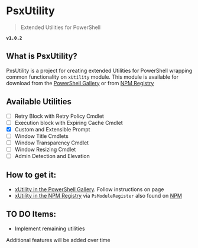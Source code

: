 # PsxUtility
> Extended Utilities for PowerShell

**`v1.0.2`**

## What is PsxUtility?
PxsUtility is a project for creating extended Utilities for PowerShell wrapping common functionality on `xUtility` module. 
This module is available for download from the [PowerShell Gallery](https://www.powershellgallery.com/) or from [NPM Registry](https://www.npmjs.com/)

## Available Utilities
- [ ] Retry Block with Retry Policy Cmdlet
- [ ] Execution block with Expiring Cache Cmdlet
- [x] Custom and Extensible Prompt
- [ ] Window Title Cmdlets
- [ ] Window Transparency Cmdlet
- [ ] Window Resizing Cmdlet
- [ ] Admin Detection and Elevation

## How to get it:
- [xUtility in the PowerShell Gallery](https://www.powershellgallery.com/packages/xUtility). Follow instructions on page
- [xUtility in the NPM Registry](https://www.npmjs.com/package/ps-xutilities) via `PsModuleRegister` also found on [NPM](https://www.npmjs.com/package/psmoduleregister)

## TO DO Items:
- Implement remaining utilities

Additional features will be added over time
